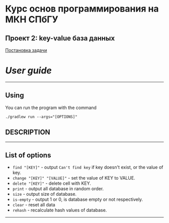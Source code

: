 # Курс основ программирования на МКН СПбГУ
## Проект 2: key-value база данных

[Постановка задачи](./TASK.md)

# *User guide*  

---

## Using

You can run the program with the command <br>
``` #bash
./gradlew run --args="[OPTIONS]"
```

## DESCRIPTION

    

---

## List of options

+ ```find "[KEY]"``` - output ```Can't find key``` if key doesn't exist, or the value of key.
+ ```change "[KEY]" "[VALUE]"``` - set the value of KEY to VALUE.
+ ```delete "[KEY]"``` - delete cell with KEY.
+ ```print``` - output all database in random order.
+ ```size``` - output size of database.
+ ```is-empty``` - output 1 or 0, is database empty or not respectively.
+ ```clear``` - reset all data
+ ```rehash``` - recalculate hash values of database.
---
